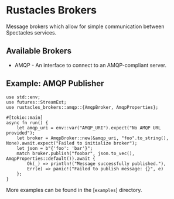 # Rustacles Brokers

Message brokers which allow for simple communication between Spectacles services.

## Available Brokers
- AMQP - An interface to connect to an AMQP-compliant server.

## Example: AMQP Publisher
```rust,norun
use std::env;
use futures::StreamExt;
use rustacles_brokers::amqp::{AmqpBroker, AmqpProperties};

#[tokio::main]
async fn run() {
    let amqp_uri = env::var("AMQP_URI").expect("No AMQP URL provided");
    let broker = AmqpBroker::new(&amqp_uri, "foo".to_string(), None).await.expect("Failed to initialize broker");
    let json = b"{'foo': 'bar'}";
    match broker.publish("foobar", json.to_vec(), AmqpProperties::default()).await {
        Ok(_) => println!("Message successfully published."),
        Err(e) => panic!("Failed to publish message: {}", e)
    };
}
```


More examples can be found in the [`examples`] directory.